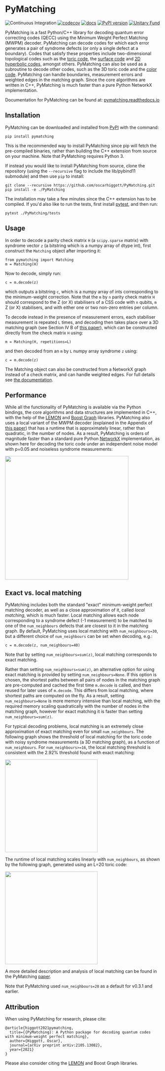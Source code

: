 # PyMatching


![Continuous Integration](https://github.com/oscarhiggott/PyMatching/workflows/Continuous%20Integration/badge.svg)
[![codecov](https://codecov.io/gh/oscarhiggott/PyMatching/branch/master/graph/badge.svg)](https://codecov.io/gh/oscarhiggott/PyMatching)
[![docs](https://readthedocs.org/projects/pymatching/badge/?version=latest&style=plastic)](https://readthedocs.org/projects/pymatching/builds/)
[![PyPI version](https://badge.fury.io/py/PyMatching.svg)](https://badge.fury.io/py/PyMatching)
[![Unitary Fund](https://img.shields.io/badge/Supported%20By-UNITARY%20FUND-brightgreen.svg?style=for-the-badge)](http://unitary.fund)

PyMatching is a fast Python/C++ library for decoding quantum error correcting codes (QECC) using the Minimum Weight Perfect Matching (MWPM) decoder. PyMatching can decode codes for which each error generates a pair of syndrome defects (or only a single defect at a boundary). Codes that satisfy these properties include two-dimensional topological codes such as the [toric code](https://en.wikipedia.org/wiki/Toric_code), the [surface code](https://arxiv.org/abs/quant-ph/0110143) and [2D hyperbolic codes](https://arxiv.org/abs/1506.04029), amongst others. PyMatching can also be used as a subroutine to decode other codes, such as the 3D toric code and the [color code](https://arxiv.org/abs/1905.07393). PyMatching can handle boundaries, measurement errors and weighted edges in the matching graph. Since the core algorithms are written in C++, PyMatching is much faster than a pure Python NetworkX implementation.

Documentation for PyMatching can be found at: [pymatching.readthedocs.io](https://pymatching.readthedocs.io/en/stable/)

## Installation

PyMatching can be downloaded and installed from [PyPI](https://pypi.org/project/PyMatching/) with the command:
```
pip install pymatching
```
This is the recommended way to install PyMatching since pip will fetch the pre-compiled binaries, rather than building the C++ extension from source on your machine. Note that PyMatching requires Python 3.

If instead you would like to install PyMatching from source, clone the repository (using the `--recursive` flag to include the lib/pybind11 submodule) and then use `pip` to install:
```
git clone --recursive https://github.com/oscarhiggott/PyMatching.git
pip install -e ./PyMatching
```
The installation may take a few minutes since the C++ extension has to be compiled. If you'd also like to run the tests, first install [pytest](https://docs.pytest.org/en/stable/), and then run:
```
pytest ./PyMatching/tests
```

## Usage

In order to decode a parity check matrix `H` (a `scipy.sparse` matrix) with syndrome vector `z` (a bitstring which is a numpy array of dtype int), first construct the `Matching` object after importing it:
```
from pymatching import Matching
m = Matching(H)
```
Now to decode, simply run:
```
c = m.decode(z)
```
which outputs a bitstring `c`, which is a numpy array of ints corresponding to the minimum-weight correction. Note that the `m` by `n` parity check matrix `H` should correspond to the Z (or X) stabilisers of a CSS code with `n` qubits, `m` Z (or X) stabilisers, and with either one or two non-zero entries per column.

To decode instead in the presence of measurement errors, each stabiliser measurement is repeated `L` times, and decoding then takes place over a 3D matching graph (see Section IV B of [this paper](https://arxiv.org/abs/quant-ph/0110143)), which can be constructed directly from the check matrix `H` using:
```
m = Matching(H, repetitions=L)
```
and then decoded from an `m` by `L` numpy array syndrome `z` using:
```
c = m.decode(z)
```

The Matching object can also be constructed from a NetworkX graph instead of a check matrix, and can handle weighted edges. For full details see [the documentation](https://pymatching.readthedocs.io/en/stable/usage.html).

## Performance

While all the functionality of PyMatching is available via the Python bindings, the core algorithms and data structures are implemented in C++, with the help of the [LEMON](https://lemon.cs.elte.hu/trac/lemon) and [Boost Graph](https://www.boost.org/doc/libs/1_74_0/libs/graph/doc/index.html) libraries. PyMatching also uses a local variant of the MWPM decoder (explained in the Appendix of [this paper](https://arxiv.org/abs/2010.09626)) that has a runtime that is approximately linear, rather than quadratic, in the number of nodes. As a result, PyMatching is orders of magnitude faster than a standard pure Python [NetworkX](https://networkx.org/documentation/stable/reference/algorithms/generated/networkx.algorithms.matching.max_weight_matching.html) implementation, as shown here for decoding the toric code under an independent noise model with p=0.05 and noiseless syndrome measurements:

<img src="https://raw.githubusercontent.com/oscarhiggott/PyMatching/master/docs/_static/pymatching_vs_networkx.png" width="400">

## Exact vs. local matching

PyMatching includes both the standard "exact" minimum-weight perfect matching decoder, as well as a close approximation of it, called _local matching_, which is much faster.
Local matching allows each node corresponding to a syndrome defect (-1 measurement) to be matched to one of the `num_neighbours` defects that are closest to it in the matching graph.
By default, PyMatching uses local matching with `num_neighbours=30`, but a different choice of `num_neighbours` can be set when decoding, e.g.:
```
c = m.decode(z, num_neighbours=40)
```
Note that by setting `num_neighbours=sum(z)`, local matching corresponds to exact matching.

Rather than setting `num_neighbours=sum(z)`, an alternative option for using exact matching is provided by setting `num_neighbours=None`. If this option is chosen, the shortest paths between all pairs of nodes in the matching graph are pre-computed and cached the first time `m.decode` is called, and then reused for later uses of `m.decode`. This differs from local matching, where shortest paths are computed on the fly.
As a result, setting `num_neighbours=None` is more memory intensive than local matching, with the required memory scaling quadratically with the number of nodes in the matching graph, however for exact matching it is faster than setting `num_neighbours=sum(z)`.

For typical decoding problems, local matching is an extremely close approximation of exact matching even for small `num_neighbours`. The following graph shows the threshold of local matching for the toric code with noisy syndrome measurements (a 3D matching graph), as a function of `num_neighbours`. For `num_neighbours>=16`, the local matching threshold is consistent with the 2.92\% threshold found with exact matching:

<img src="https://raw.githubusercontent.com/oscarhiggott/PyMatching/master/docs/_static/toric_noisy_syndromes_threshold_vs_num_neighbours.png" width=300>

The runtime of local matching scales linearly with `num_neighbours`, as shown by the following graph, generated using an L=20 toric code:

<img src="https://raw.githubusercontent.com/oscarhiggott/PyMatching/master/docs/_static/toric_timing_analysis_num_neighbours_vs_t.png" width=300>

A more detailed description and analysis of local matching can be found in the PyMatching [paper](https://arxiv.org/abs/2105.13082).

Note that PyMatching used `num_neighbours=20` as a default for v0.3.1 and earlier.

## Attribution

When using PyMatching for research, please cite:
```
@article{higgott2021pymatching,
  title={{PyMatching}: A Python package for decoding quantum codes with minimum-weight perfect matching},
  author={Higgott, Oscar},
  journal={arXiv preprint arXiv:2105.13082},
  year={2021}
}
```

Please also consider citing the [LEMON](https://dl.acm.org/doi/10.1016/j.entcs.2011.06.003) and Boost Graph libraries.
